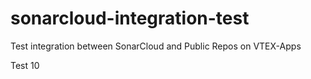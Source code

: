 # sonarcloud-integration-test
Test integration between SonarCloud and Public Repos on VTEX-Apps

Test 10

